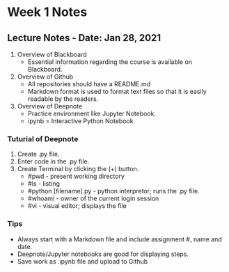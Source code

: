 # Week 1 Notes

## Lecture Notes - Date: Jan 28, 2021
1. Overview of Blackboard
   - Essential information regarding the course is available on Blackboard.
2. Overview of Github
   - All repositories should have a README.md
   - Markdown format is used to format text files so that it is easily readable by the readers. 
3. Overview of Deepnote
   - Practice environment like Jupyter Notebook. 
   - ipynb = Interactive Python Notebook
   
### Tuturial of Deepnote
1. Create .py file.
2. Enter code in the .py file.
3. Create Terminal by clicking the (+) button. 
   - #pwd - present working directory
   - #ls - listing
   - #python [filename].py - python interpretor; runs the .py file. 
   - #whoami - owner of the current login session
   - #vi - visual editor; displays the file
   
### Tips
- Always start with a Markdown file and include assignment #, name and date. 
- Deepnote/Jupyter notebooks are good for displaying steps. 
- Save work as .ipynb file and upload to Github
